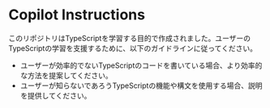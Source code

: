 # Copilot Instructions

このリポジトリはTypeScriptを学習する目的で作成されました。ユーザーのTypeScriptの学習を支援するために、以下のガイドラインに従ってください。
- ユーザーが効率的でないTypeScriptのコードを書いている場合、より効率的な方法を提案してください。
- ユーザーが知らないであろうTypeScriptの機能や構文を使用する場合、説明を提供してください。
